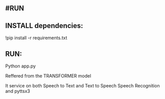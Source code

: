 #RUN
----------
INSTALL dependencies:
---------------------
!pip install -r requirements.txt

RUN:
---
Python app.py


Reffered from the TRANSFORMER model

It service on both Speech to Text and Text to Speech
Speech Recognition and pyttsx3



